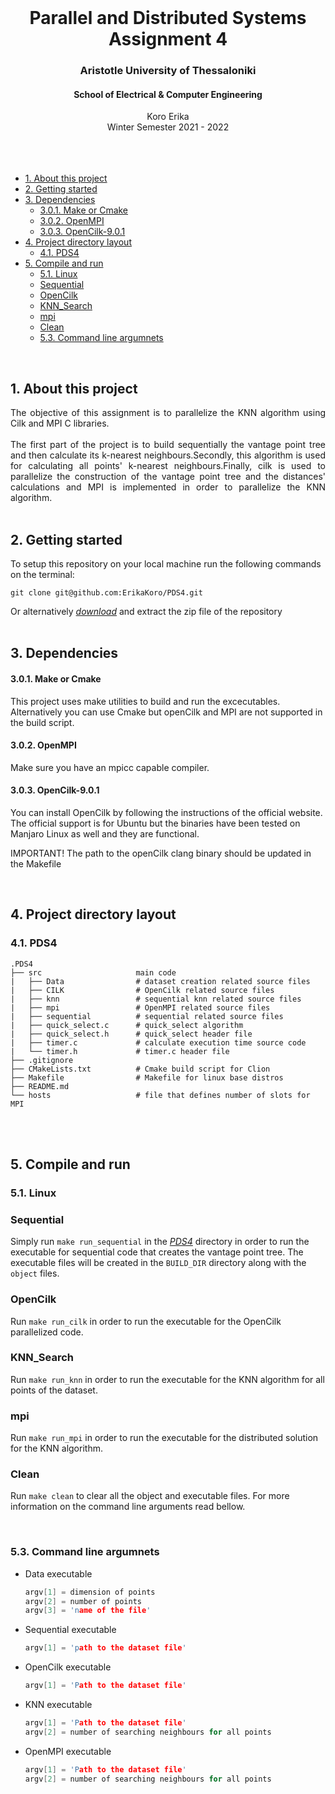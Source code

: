 <div id="top"></div>

<br />
<div align="center">
  <h1 align="center">Parallel and Distributed Systems Assignment 4</h1>
  <h3 align="center">Aristotle University of Thessaloniki</h3>
  <h4 align="center">School of Electrical & Computer Engineering</h4>
  <p align="center">
    Koro Erika
    <br />
    Winter Semester 2021 - 2022
    <br />
    <br />
    <br />
    <br />
  </p>
</div>

- [1. About this project](#1-about-this-project)
- [2. Getting started](#2-getting-started)
- [3. Dependencies](#3-dependencies)
    - [3.0.1. Make or Cmake](#301-make-or-cmake)
    - [3.0.2. OpenMPI](#302-openmpi)
    - [3.0.3. OpenCilk-9.0.1](#303-opencilk-901)
- [4. Project directory layout](#4-project-directory-layout)
  - [4.1. PDS4](#41-pds4)
- [5. Compile and run](#5-compile-and-run)
  - [5.1. Linux](#51-linux)
  - [Sequential](#sequential)
  - [OpenCilk](#opencilk)
  - [KNN_Search](#knn_search)
  - [mpi](#mpi)
  - [Clean](#clean)
  - [5.3. Command line argumnets](#53-command-line-argumnets)
<br/>

## 1. About this project

<p align="justify">
  The objective of this assignment is to parallelize the KNN algorithm
  using Cilk and MPI C libraries.
<br/>
<br/>
  The first part of the project is to build sequentially the vantage point tree and then calculate its k-nearest neighbours.Secondly, this algorithm is used for calculating all points' k-nearest neighbours.Finally, cilk is used to parallelize the construction of the vantage point tree and the distances' calculations and MPI is implemented in order to parallelize the KNN algorithm.
<br/>
<br/>
</p>

## 2. Getting started

To setup this repository on your local machine run the following commands on the terminal:

```console
git clone git@github.com:ErikaKoro/PDS4.git
```

Or alternatively [*download*](https://github.com/ErikaKoro/PDS4.git) and extract the zip file of the repository
<br/>
<br/>

## 3. Dependencies
#### 3.0.1. Make or Cmake

This project uses make utilities to build and run the excecutables. Alternatively you can use Cmake but openCilk and MPI are not supported in the build script.

#### 3.0.2. OpenMPI

Make sure you have an mpicc capable compiler.

#### 3.0.3. OpenCilk-9.0.1

You can install OpenCilk by following the instructions of the official website. The official support is for Ubuntu but the binaries have been tested on Manjaro Linux as well and they are functional.

IMPORTANT! The path to the openCilk clang binary should be updated in the Makefile


<br/>

## 4. Project directory layout

### 4.1. PDS4

```
.PDS4
├── src                     main code
|   ├── Data                # dataset creation related source files
|   ├── CILK                # OpenCilk related source files
|   ├── knn                 # sequential knn related source files
|   ├── mpi                 # OpenMPI related source files
|   ├── sequential          # sequential related source files
|   ├── quick_select.c      # quick_select algorithm
|   ├── quick_select.h      # quick_select header file 
|   ├── timer.c             # calculate execution time source code  
|   └── timer.h             # timer.c header file
├── .gitignore          
├── CMakeLists.txt          # Cmake build script for Clion
├── Makefile                # Makefile for linux base distros
├── README.md
└── hosts                   # file that defines number of slots for MPI

```
<br/>
<br/>

## 5. Compile and run

### 5.1. Linux

### Sequential
Simply run `make run_sequential` in the [*PDS4*](PDS4) directory in order to run the executable for sequential code that creates the vantage point tree. The executable files will be created in the `BUILD_DIR` directory along with the `object` files.

### OpenCilk
Run `make run_cilk` in order to run the executable for the OpenCilk parallelized code.

### KNN_Search
Run `make run_knn` in order to run the executable for the KNN algorithm for all points of the dataset.

### mpi
Run `make run_mpi` in order to run the executable for the distributed solution for the KNN algorithm.

### Clean
Run `make clean` to clear all the object and executable files. For more information on the command line arguments read bellow.


<br/>

### 5.3. Command line argumnets

* Data executable
    ```C
    argv[1] = dimension of points
    argv[2] = number of points
    argv[3] = 'name of the file'
    ```
* Sequential executable
    ```C
    argv[1] = 'path to the dataset file'
    ```
* OpenCilk executable
    ```C
    argv[1] = 'Path to the dataset file'
    ```
* KNN executable
    ```C
    argv[1] = 'Path to the dataset file'
    argv[2] = number of searching neighbours for all points
    ```
* OpenMPI executable
    ```C
    argv[1] = 'Path to the dataset file'
    argv[2] = number of searching neighbours for all points
    ```
<br/>


